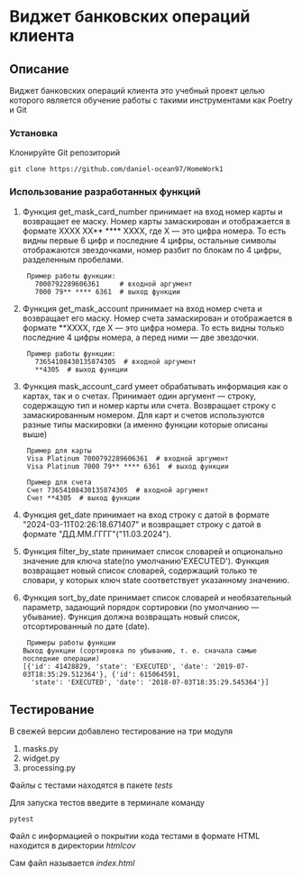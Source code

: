 # Виджет банковских операций клиента
## Описание
Виджет банковских операций клиента это учебный проект целью которого
является обучение работы с такими инструментами как Poetry и Git
### Установка
Клонируйте Git репозиторий
```
git clone https://github.com/daniel-ocean97/HomeWork1
```
### Использование разработанных функций 

1. Функция get_mask_card_number
    принимает на вход номер карты и возвращает ее маску. Номер карты замаскирован и отображается в формате 
    XXXX XX** **** XXXX, где X — это цифра номера. То есть видны первые 6 цифр и последние 4 цифры, остальные
    символы отображаются звездочками, номер разбит по блокам по 4 цифры, разделенным пробелами.
    
        Пример работы функции:
          7000792289606361     # входной аргумент
          7000 79** **** 6361  # выход функции

2. Функция get_mask_account
    принимает на вход номер счета и возвращает его маску. Номер счета замаскирован и отображается в формате
    **XXXX, где X — это цифра номера. То есть видны только последние 4 цифры номера, а перед ними — две звездочки.

        Пример работы функции:
          73654108430135874305  # входной аргумент
          **4305  # выход функции

3. Функция mask_account_card 
    умеет обрабатывать информация как о картах, так и о счетах.
    Принимает один аргумент — строку, содержащую тип и номер карты или счета.
    Возвращает строку с замаскированным номером. Для карт и счетов используются разные типы маскировки (а именно функции
    которые описаны выше)
    
        Пример для карты
        Visa Platinum 7000792289606361  # входной аргумент
        Visa Platinum 7000 79** **** 6361  # выход функции

        Пример для счета
        Счет 73654108430135874305  # входной аргумент
        Счет **4305  # выход функции

4. Функция get_date принимает на вход строку с датой в формате 
   "2024-03-11T02:26:18.671407"
   и возвращает строку с датой в формате 
   "ДД.ММ.ГГГГ"("11.03.2024").

5. Функция filter_by_state  принимает список словарей и опционально значение для ключа 
   state(по умолчанию'EXECUTED'). Функция возвращает новый список словарей, содержащий только те словари, у которых ключ 
   state соответствует указанному значению.

6. Функция sort_by_date принимает список словарей и необязательный параметр, задающий порядок сортировки
   (по умолчанию — убывание). Функция должна возвращать новый список, отсортированный по дате (date).
   
        Примеры работы функции
       Выход функции (сортировка по убыванию, т. е. сначала самые последние операции)
       [{'id': 41428829, 'state': 'EXECUTED', 'date': '2019-07-03T18:35:29.512364'}, {'id': 615064591,
         'state': 'EXECUTED', 'date': '2018-07-03T18:35:29.545364'}]

## Тестирование

В свежей версии добавлено тестирование на три модуля
1. masks.py
2. widget.py
3. processing.py

Файлы с тестами находятся в пакете *tests*

Для запуска тестов введите в терминале команду 

    pytest

Файл с информацией о покрытии кода тестами в формате HTML находится в директории *htmlcov*

Сам файл называется *index.html*